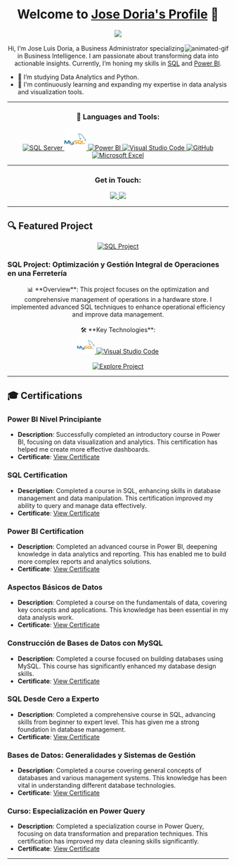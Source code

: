 <p align="center">
<h1 align="center">Welcome to <a href="https://github.com/Josedoria93">Jose Doria's Profile</a> 👋</h1>
<p align="center">
<a href="https://github.com/DenverCoder1/readme-typing-svg">
<img src="https://readme-typing-svg.herokuapp.com?font=IBM+Plex+Sans&color=F72EE2&size=25&lines=Welcome+to+my+GitHub+Profile!;Business+Administrator+specialized+in+Business+Intelligence;Currently+learning+SQL+and+Power+BI" />
</a>
</p>
</p>

<p align="center">
<img align="right" src="https://media.giphy.com/media/M9gbBd9nbDrOTu1Mqx/giphy.gif" alt="animated-gif">
</p>

<p align="center">
Hi, I’m Jose Luis Doria, a Business Administrator specializing in Business Intelligence. I am passionate about transforming data into actionable insights. Currently, I’m honing my skills in <a href="https://www.microsoft.com/en-us/sql-server" target="_blank">SQL</a> and <a href="https://powerbi.microsoft.com/" target="_blank">Power BI</a>.
</p>

<ul>
<li>🎒 I’m studying Data Analytics and Python.</li>
<li>🌱 I'm continuously learning and expanding my expertise in data analysis and visualization tools.</li>
</ul>

<hr>

<h3 align="center"><strong>🤖 Languages and Tools:</strong></h3>
<p align="center">
<a href="https://www.microsoft.com/en-us/sql-server" target="_blank">
<img src="https://www.svgrepo.com/show/303229/microsoft-sql-server-logo.svg" alt="SQL Server" width="50" height="50"/>
</a>
<a href="https://www.mysql.com/" target="_blank">
<img src="https://raw.githubusercontent.com/devicons/devicon/master/icons/mysql/mysql-original-wordmark.svg" alt="MySQL" width="50" height="50"/>
</a>
<a href="https://powerbi.microsoft.com/en-us/" target="_blank">
<img src="https://d11wkw82a69pyn.cloudfront.net/wm-reply/siteassets/images/power%20bi.png" alt="Power BI" width="43" height="40"/>
</a>
<a href="https://code.visualstudio.com/" target="_blank">
<img src="https://img.icons8.com/color/48/000000/visual-studio-code-2019.png" alt="Visual Studio Code" width="30" height="30"/>
</a>
<a href="https://github.com/" target="_blank">
<img src="https://img.shields.io/badge/GitHub-181717?style=for-the-badge&logo=github&logoColor=white" alt="GitHub" width="60" height="40"/>
</a>
<a href="https://www.microsoft.com/en-us/microsoft-365/excel" target="_blank">
<img src="https://img.shields.io/badge/Microsoft_Excel-217346?style=for-the-badge&logo=microsoft-excel&logoColor=white" alt="Microsoft Excel"/>
</a>
</p>

<hr>

<h3 align="center"><strong>Get in Touch:</strong></h3>
<p align="center">
<a href="https://www.linkedin.com/in/josedoriap/" target="_blank">
<img src="https://img.shields.io/badge/linkedin-%230077B5.svg?&style=for-the-badge&logo=linkedin&logoColor=white" height=35>
</a>
<a href="mailto:joseluisdoria7@gmail.com">
<img src="https://img.shields.io/badge/Gmail-333333?style=for-the-badge&logo=gmail&logoColor=red" height=35>
</a>
</p>

<hr>

## 🔍 <strong>Featured Project</strong>
<p align="center">
<a href="https://github.com/Josedoria93/sql_project" target="_blank">
<img src="https://img.shields.io/badge/SQL_Project-007ACC?style=for-the-badge&logo=github&logoColor=white" alt="SQL Project"/>
</a>
</p>

### SQL Project: Optimización y Gestión Integral de Operaciones en una Ferretería
<p align="center">
📊 **Overview**: This project focuses on the optimization and comprehensive management of operations in a hardware store. I implemented advanced SQL techniques to enhance operational efficiency and improve data management. 
<br><br>
🛠️ **Key Technologies**:
<br>
<a href="https://www.mysql.com/" target="_blank">
<img src="https://raw.githubusercontent.com/devicons/devicon/master/icons/mysql/mysql-original-wordmark.svg" alt="MySQL" width="40" height="40"/>
</a>
<a href="https://code.visualstudio.com/" target="_blank">
<img src="https://img.icons8.com/color/48/000000/visual-studio-code-2019.png" alt="Visual Studio Code" width="40" height="40"/>
</a>
<br><br>
<a href="https://github.com/Josedoria93/sql_project" target="_blank">
<img src="https://img.shields.io/badge/Explore%20Project-Click%20Here-brightgreen?style=flat&logo=github" alt="Explore Project"/>
</a>
</p>

<hr>

## 🎓 <strong>Certifications</strong>
### Power BI Nivel Principiante
- **Description**: Successfully completed an introductory course in Power BI, focusing on data visualization and analytics. This certification has helped me create more effective dashboards.
- **Certificate**: [View Certificate](https://app.kajabi.com/certificates/c5c14003)

### SQL Certification
- **Description**: Completed a course in SQL, enhancing skills in database management and data manipulation. This certification improved my ability to query and manage data effectively.
- **Certificate**: [View Certificate](https://www.coderhouse.com/co/certificados/66cf1e7a202ee828ef4ebae8?lang=es)

### Power BI Certification
- **Description**: Completed an advanced course in Power BI, deepening knowledge in data analytics and reporting. This has enabled me to build more complex reports and analytics solutions.
- **Certificate**: [View Certificate](https://www.coderhouse.com/co/certificados/66e1e67b30a56410b56854d7?lang=es)

### Aspectos Básicos de Datos
- **Description**: Completed a course on the fundamentals of data, covering key concepts and applications. This knowledge has been essential in my data analysis work.
- **Certificate**: [View Certificate](https://www.coursera.org/account/accomplishments/verify/5GGZEF6HEMN0?utm_source=link&utm_medium=certificate&utm_content=cert_image&utm_campaign=sharing_cta&utm_product=course)

### Construcción de Bases de Datos con MySQL
- **Description**: Completed a course focused on building databases using MySQL. This course has significantly enhanced my database design skills.
- **Certificate**: [View Certificate](https://postimg.cc/QVBZgy5S)

### SQL Desde Cero a Experto
- **Description**: Completed a comprehensive course in SQL, advancing skills from beginner to expert level. This has given me a strong foundation in database management.
- **Certificate**: [View Certificate](https://postimg.cc/N9Kg9rv7)

### Bases de Datos: Generalidades y Sistemas de Gestión
- **Description**: Completed a course covering general concepts of databases and various management systems. This knowledge has been vital in understanding different database technologies.
- **Certificate**: [View Certificate](https://postimg.cc/RWS90LJn)

### Curso: Especialización en Power Query
- **Description**: Completed a specialization course in Power Query, focusing on data transformation and preparation techniques. This certification has improved my data cleaning skills significantly.
- **Certificate**: [View Certificate](https://app.kajabi.com/certificates/7402fc26)

---



